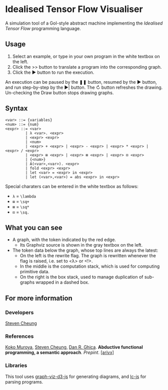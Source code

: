 # Idealised Tensor Flow Visualiser
A simulation tool of a GoI-style abstract machine implementing the *Idealised Tensor Flow* programming language. 

## Usage
1. Select an example, or type in your own program in the white textbox on the left.
2. Click the >> button to translate a program into the corresponding graph. 
3. Click the ► button to run the execution. 

An execution can be paused by the ❚❚ button, resumed by the ► button, and run step-by-step by the ►| button. The ↻ button refreshes the drawing. Un-checking the Draw button stops drawing graphs. 

## Syntax
```
<var> ::= {variables}
<num> ::= {num}
<expr> ::= <var>
         | λ <var>. <expr>
         | <expr> <expr>
         | <num>
         | <expr> + <expr> | <expr> - <expr> | <expr> * <expr> | <expr> / <expr>
         | <expr> ⊞ <expr> | <expr> ⊠ <expr> | <expr> ⊡ <expr>  
         | {<num>}
         | A(<var>,<var>). <expr>
         | fold <expr> <expr>
         | let <var> = <expr> in <expr>
         | let (<var>,<var>) = abs <expr> in <expr>
```

Special charaters can be entered in the white textbox as follows: 
- `λ` = `\lambda`
- `⊞` = `\sq+`
- `⊠` = `\sq*`
- `⊡` = `\sq.`

## What you can see
- A graph, with the token indicated by the red edge.
  - Its Graphviz source is shown in the gray textbox on the left.
- The token data below the graph, whose top lines are always the latest:
  - On the left is the rewrite flag. The graph is rewritten whenever the flag is raised, i.e. set to <λ> or <!>.
  - In the middle is the computation stack, which is used for computing primitive data.  
  - On the right is the box stack, used to manage duplication of sub-graphs wrapped in a dashed box.

## For more information
### Developers
[Steven Cheung](http://www.cs.bham.ac.uk/~wtc488/)

### References
[Koko Muroya](http://www.cs.bham.ac.uk/~kxm538/), [Steven Cheung](http://www.cs.bham.ac.uk/~wtc488/), [Dan R. Ghica](http://www.cs.bham.ac.uk/~drg/). **Abductive functional programming, a semantic approach**. *Prepint*. [\[arivx\]](https://arxiv.org/abs/1710.03984)

### Libraries
This tool uses [graph-viz-d3-js](https://github.com/mstefaniuk/graph-viz-d3-js) for generating diagrams, and [lc-js](https://github.com/tadeuzagallo/lc-js) for parsing programs.
